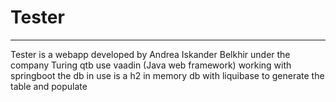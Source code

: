 # Tester
---


Tester is a webapp developed by Andrea Iskander Belkhir under the company Turing
qtb use vaadin (Java web framework) working with springboot 
the db in use is a h2 in memory db with liquibase to generate the table and populate
